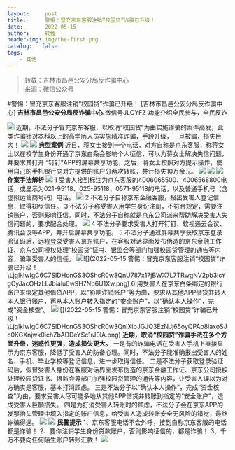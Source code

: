 ```yaml
---
layout:     post
title:      警惕：冒充京东客服注销“校园贷”诈骗已升级！
date:       2022-05-15
author:     转载
header-img: img/the-first.png
catalog:   false
tags:
    - 其他
---
```


<blockquote><p>转载：吉林市昌邑公安分局反诈骗中心<br>
来源：微信公众号</p></blockquote>

#警惕：冒充京东客服注销“校园贷”诈骗已升级！
[吉林市昌邑公安分局反诈骗中心]
**吉林市昌邑公安分局反诈骗中心**
微信号JLCYFZ
功能介绍全民参与，全民反诈

![]({{site.baseurl}}/postimg/7f48KExj8S4t1XqIK3FicpjKMD3c3rnbJQPIFjY5prQHKU4K0HBXpgFY11icb2oUgs5Xsu3eI95NcYxPtnWVAplw.jpeg)
近期，不法分子冒充京东客服，以取消“校园贷”为由实施诈骗的案件高发，此类诈骗针对本科以上的高学历人员实施精准诈骗，手段升级，一旦被骗，损失巨大！
![]({{site.baseurl}}/postimg/LjglkIwIgC6C7SIDHonGS3OShcR0w3QnEz6VhC0qWchHIr5VzK0FVhb54QMdDbwy6YLoe9HUxsvvu6iaFv1bxBg.jpeg)
![]({{site.baseurl}}/postimg/Ljib4So7yuWjLDlhtiblTVctq9ZLbPV3AmQsjwfictDNoXjyctAUKEKjCepHVh2icMZU3C3Z4iabDmLSWjRYygxHIIQ.png)
**典型案例**
近日，蒋女士接到一个电话，对方自称是京东客服，称蒋女士以在校学生身份开通了京东白条会影响个人征信，可以为蒋女士解决失信问题，并要求其打开
“钉钉”APP的屏幕共享功能，之后，蒋女士按照对方提示操作，使用自己的手机银行向对方提供的账户分两次转账，共计损失10万余元。
![]({{site.baseurl}}/postimg/LjglkIwIgC6C7SIDHonGS3OShcR0w3Qn4PTFh0ZHk4ficM4AG576YX7RpwQNgyHmrjUicJCqhF7ic6RtpUR9AkRgA.png)
![]({{site.baseurl}}/postimg/Ljib4So7yuWjLDlhtiblTVctq9ZLbPV3AmsptQF2zGH0PMJ4F0CAE492S3WpGVvAVXibwNR72ebVM3kyS6uK67MFw.gif)
![]({{site.baseurl}}/postimg/Ljib4So7yuWgegCWibHpTO9zltHia54SWUiaQLJhnnclURFkB8MdTj9ZeblQBOYKOVhP13rZCEx9iccZeXuMkrKYF6Q.gif)
**作案手法解析**
![]({{site.baseurl}}/postimg/Ljib4So7yuWgegCWibHpTO9zltHia54SWUiaQLJhnnclURFkB8MdTj9ZeblQBOYKOVhP13rZCEx9iccZeXuMkrKYF6Q.gif)
1
受害人接到标注为京东客服的4006065500、4006568800电话，或显示为021-95118、025-95118、0571-95118的电话，以及普通手机号（含虚拟运营商号码）电话。
![]({{site.baseurl}}/postimg/LjglkIwIgC6C7SIDHonGS3OShcR0w3Qn57e7KHLib5t6M28PL0WMIfLWxUuVLsy7Oasibcs8wc5bXNPBdmibdl91A.png)
2
不法分子自称京东金融客服，报出受害人登记信息，取得初步信任。
3
不法分子称受害人用学生身份注册，不符合规定，需要注销账户，否则影响征信。同时，不法分子自称就是京东公司派来帮助解决受害人失信问题的，要求配合处理。
![]({{site.baseurl}}/postimg/LjglkIwIgC6C7SIDHonGS3OShcR0w3QnCLJKNURRePqNMHpZzXm0S8VgOsaanXXOud3xwFyXyRicyNv3qU33ubA.png)
4
不法分子要求受害人打开钉钉、软视通云会议、腾讯会议等APP，并开启屏幕共享功能。
5
不法分子通过屏幕共享获取京东登录验证码后，远程登录受害人京东账户，在客服对话界面发布伪造的京东金融工作证、京东公司授权处理“校园贷”证书、银监会等部门加强校园贷管理的通告等内容，骗取受害人的信任。
![]({{site.baseurl}}/postimg/LjglkIwIgC6C7SIDHonGS3OShcR0w3QnRalRdYWDVnPeXY8azUJQqmC8BDVyGF91oYa6nCYU5WqV37PwNKny8w.png)![](2022-05-15
警惕：冒充京东客服注销“校园贷”诈骗已升级！\\LjglkIwIgC6C7SIDHonGS3OShcR0w3QnU787x17jBWX7L7TRwgNV2pb3icYgCyJacOHzLLJbialu0w9H7Nb6U1Xw.png)
6
用受害人在京东白条绑定的银行账户来绑定其他借贷APP，以“影响注销账户”等为由，要求从其他APP借贷并转入本人银行账户，再从本人账户转入指定的“安全账户”，以“确认本人操作”，完成“资金核查”。
![]({{site.baseurl}}/postimg/LjglkIwIgC6C7SIDHonGS3OShcR0w3Qn9SBXslswfYEqvhr8fFMUabCyBBqZlw3DY7fsFIuqhq4k8CHRDibKusw.png)![](2022-05-15
警惕：冒充京东客服注销“校园贷”诈骗已升级！\\LjglkIwIgC6C7SIDHonGS3OShcR0w3QnlXibJGJQ3EzNJj65oyQPAo8iaxoSJc0KGXnjwk0ichZbADDeYSc1rJ0lA.png)
**近期，取消“校园贷”诈骗手法在多个方面升级，迷惑性更强，造成损失更大。**
一是有的诈骗电话在受害人手机上直接显示为京东客服，降低了受害人的防备心理。同时，不法分子能准确报出受害人的姓名、手机、毕业学校等登记信息，进一步取得信任。
二是不法分子获取登录验证码后，假冒受害人身份在客服对话界面发布伪造的京东金融工作证、京东公司授权处理校园贷证书、银监会等部门加强校园贷管理的通告等内容，让受害人误以为对方确实是客服，基本打消顾虑。
三是不法分子以“确认本人操作”，完成“资金核查”为由，要求受害人尽可能多地从其他APP借贷并转账到指定的“安全账户”，造成受害人巨额损失。
四是为打消受害人转账时的顾虑，不法分子会在京东APP的发票抬头管理中填入指定的账户信息，给受害人造成转账安全无风险的错觉，最终诈骗得逞。
![]({{site.baseurl}}/postimg/LjglkIwIgC6C7SIDHonGS3OShcR0w3QnJu428eEUMF9krKDQGZun0SzFRQsER6cGdkKzTOLndlvrPHdITrqOtw.png)
![]({{site.baseurl}}/postimg/Ljib4So7yuWiaGoHIXQiblfDL13HUxvVUsiaZVg7AsfCC6nmm8EUXBfibGhKu49ASD4pRBQjC3LTcTJiajFzGDrGw8RA.png)
**民警提示**
1、京东客服电话不会外呼，接到自称京东客服的电话都是诈骗！
2、要你注销学生身份贷款账户，否则影响征信的，都是诈骗！
3、千万不要向任何陌生账户转账汇款！
![]({{site.baseurl}}/postimg/7f48KExj8S5r2SoPGyAOBicw10ceBIVvVyAZKyXZwOMhprgf3NnMPSWTyzkYmZdk4yWdHpCzz9cCQXib3ubBvAOA.jpeg)

